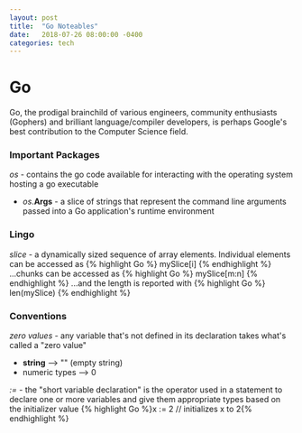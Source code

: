 ```yaml
---
layout: post
title:  "Go Noteables"
date:   2018-07-26 08:00:00 -0400
categories: tech
---
```


# Go
Go, the prodigal brainchild of various engineers, community enthusiasts (Gophers) and brilliant language/compiler developers, is perhaps Google's best contribution to the Computer Science field.

### Important Packages
_os_ - contains the go code available for interacting with the operating system hosting a go executable
* _os_.**Args** - a slice of strings that represent the command line arguments passed into a Go application's runtime environment

### Lingo
_slice_ - a dynamically sized sequence of array elements. Individual elements
can be accessed as
{% highlight Go %}
mySlice[i]
{% endhighlight %}
...chunks can be accessed as
{% highlight Go %}
mySlice[m:n]
{% endhighlight %}
...and the length is reported with
{% highlight Go %}
len(mySlice)
{% endhighlight %}

### Conventions

_zero values_ - any variable that's not defined in its declaration takes what's called a "zero value"
* **string** --> "" (empty string)
* numeric types --> 0

_:=_ - the "short variable declaration" is the operator used in a statement to declare one or more variables and give them appropriate types based on the initializer value
{% highlight Go %}x := 2 // initializes x to 2{% endhighlight %}

